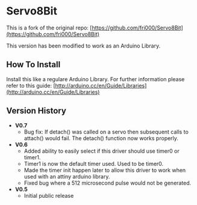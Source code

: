 
Servo8Bit
=========

This is a fork of the original repo: [https://github.com/fri000/Servo8Bit](https://github.com/fri000/Servo8Bit)

This version has been modified to work as an Arduino Library.


How To Install
--------------

Install this like a regulare Arduino Library. For further information please refer to this guide: [http://arduino.cc/en/Guide/Libraries](http://arduino.cc/en/Guide/Libraries)


Version History
---------------

 * **V0.7**	
 	* Bug fix: If detach() was called on a servo then subsequent calls to attach() would fail.
          The detach() function now works properly.
 * **V0.6** 
    * Added ability to easily select if this driver should use timer0 or
	  timer1.
	* Timer1 is now the default timer used. Used to be timer0.
	* Made the timer init happen later to allow this driver to work when
	  used with an attiny arduino library.
	* Fixed bug where a 512 microsecond pulse would not be generated.
 * **V0.5**
 	* Initial public release


